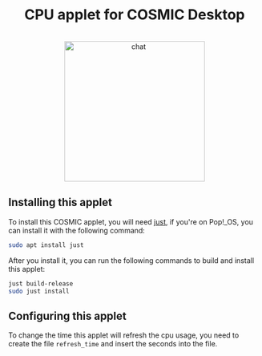 <div align="center">
  <h1>CPU applet for COSMIC Desktop</h1>
  <br>
  <div>
    <img alt="chat" src="https://github.com/user-attachments/assets/271b2a14-8958-4b04-b187-edd2a75c00c7" width="280">
  </div>
</div>

## Installing this applet

To install this COSMIC applet, you will need [just](https://github.com/casey/just), if you're on Pop!\_OS, you can install it with the following command:

```sh
sudo apt install just
```

After you install it, you can run the following commands to build and install this applet:

```sh
just build-release
sudo just install
```

## Configuring this applet

To change the time this applet will refresh the cpu usage, you need to create the file `refresh_time` and insert the seconds into the file.
